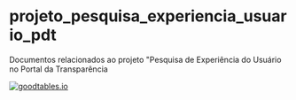 # projeto_pesquisa_experiencia_usuario_pdt
Documentos relacionados ao projeto  \"Pesquisa de Experiência do Usuário no Portal da Transparência

[![goodtables.io](https://goodtables.io/badge/github/Andrelamor/projeto_pesquisa_experiencia_usuario_pdt.svg)](https://goodtables.io/github/Andrelamor/projeto_pesquisa_experiencia_usuario_pdt)
